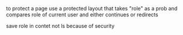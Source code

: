 to protect a page use a protected layout that takes "role" as a prob and compares role of current user and either continues or redirects 

save role in contet not ls because of security 
